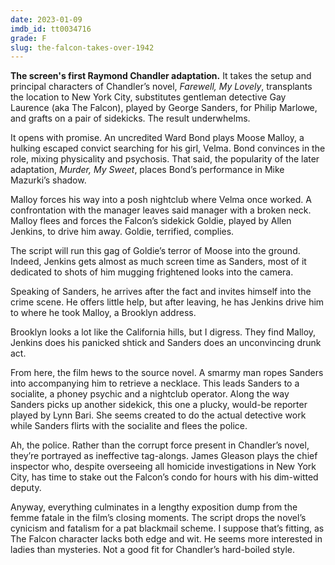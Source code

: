 ```yaml
---
date: 2023-01-09
imdb_id: tt0034716
grade: F
slug: the-falcon-takes-over-1942
---
```


**The screen's first Raymond Chandler adaptation.** It takes the setup and principal characters of Chandler’s novel, _Farewell, My Lovely_, transplants the location to New York City, substitutes gentleman detective Gay Laurence (aka The Falcon), played by George Sanders, for Philip Marlowe, and grafts on a pair of sidekicks. The result underwhelms.

<!-- end -->

It opens with promise. An uncredited Ward Bond plays Moose Malloy, a hulking escaped convict searching for his girl, Velma. Bond convinces in the role, mixing physicality and psychosis. That said, the popularity of the later adaptation, <span data-imdb-id="tt0037101">_Murder, My Sweet_</span>, places Bond’s performance in Mike Mazurki’s shadow.

Malloy forces his way into a posh nightclub where Velma once worked. A confrontation with the manager leaves said manager with a broken neck. Malloy flees and forces the Falcon’s sidekick Goldie, played by Allen Jenkins, to drive him away. Goldie, terrified, complies.

The script will run this gag of Goldie’s terror of Moose into the ground. Indeed, Jenkins gets almost as much screen time as Sanders, most of it dedicated to shots of him mugging frightened looks into the camera.

Speaking of Sanders, he arrives after the fact and invites himself into the crime scene. He offers little help, but after leaving, he has Jenkins drive him to where he took Malloy, a Brooklyn address.

Brooklyn looks a lot like the California hills, but I digress. They find Malloy, Jenkins does his panicked shtick and Sanders does an unconvincing drunk act.

From here, the film hews to the source novel. A smarmy man ropes Sanders into accompanying him to retrieve a necklace. This leads Sanders to a socialite, a phoney psychic and a nightclub operator. Along the way Sanders picks up another sidekick, this one a plucky, would-be reporter played by Lynn Bari. She seems created to do the actual detective work while Sanders flirts with the socialite and flees the police.

Ah, the police. Rather than the corrupt force present in Chandler’s novel, they’re portrayed as ineffective tag-alongs. James Gleason plays the chief inspector who, despite overseeing all homicide investigations in New York City, has time to stake out the Falcon’s condo for hours with his dim-witted deputy.

Anyway, everything culminates in a lengthy exposition dump from the femme fatale in the film’s closing moments. The script drops the novel’s cynicism and fatalism for a pat blackmail scheme. I suppose that’s fitting, as The Falcon character lacks both edge and wit. He seems more interested in ladies than mysteries. Not a good fit for Chandler’s hard-boiled style.

